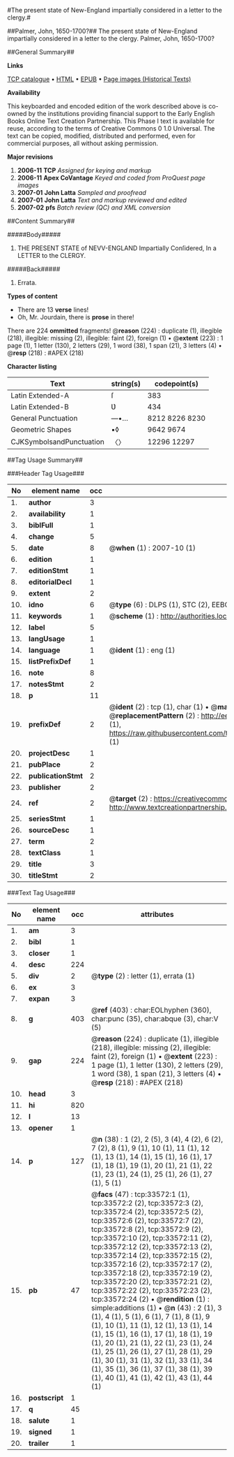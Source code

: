 #The present state of New-England impartially considered in a letter to the clergy.#

##Palmer, John, 1650-1700?##
The present state of New-England impartially considered in a letter to the clergy.
Palmer, John, 1650-1700?

##General Summary##

**Links**

[TCP catalogue](http://www.ota.ox.ac.uk/tcp/)  • 
[HTML](http://tei.it.ox.ac.uk/tcp/Texts-HTML/free/A55/A55056.html)  • 
[EPUB](http://tei.it.ox.ac.uk/tcp/Texts-EPUB/free/A55/A55056.epub) • 
[Page images (Historical Texts)](https://data.historicaltexts.jisc.ac.uk/view?pubId=eebo-99829136e&pageId=eebo-99829136e-33572-1)

**Availability**

This keyboarded and encoded edition of the
	       work described above is co-owned by the institutions
	       providing financial support to the Early English Books
	       Online Text Creation Partnership. This Phase I text is
	       available for reuse, according to the terms of Creative
	       Commons 0 1.0 Universal. The text can be copied,
	       modified, distributed and performed, even for
	       commercial purposes, all without asking permission.

**Major revisions**

1. __2006-11__ __TCP__ *Assigned for keying and markup*
1. __2006-11__ __Apex CoVantage__ *Keyed and coded from ProQuest page images*
1. __2007-01__ __John Latta__ *Sampled and proofread*
1. __2007-01__ __John Latta__ *Text and markup reviewed and edited*
1. __2007-02__ __pfs__ *Batch review (QC) and XML conversion*

##Content Summary##

#####Body#####

1. THE PRESENT STATE of NEVV-ENGLAND Impartially Conſidered, In a LETTER to the CLERGY.

#####Back#####

1. Errata.

**Types of content**

  * There are 13 **verse** lines!
  * Oh, Mr. Jourdain, there is **prose** in there!

There are 224 **ommitted** fragments! 
 @__reason__ (224) : duplicate (1), illegible (218), illegible: missing (2), illegible: faint (2), foreign (1)  •  @__extent__ (223) : 1 page (1), 1 letter (130), 2 letters (29), 1 word (38), 1 span (21), 3 letters (4)  •  @__resp__ (218) : #APEX (218)

**Character listing**


|Text|string(s)|codepoint(s)|
|---|---|---|
|Latin Extended-A|ſ|383|
|Latin Extended-B|Ʋ|434|
|General Punctuation|—•…|8212 8226 8230|
|Geometric Shapes|▪◊|9642 9674|
|CJKSymbolsandPunctuation|〈〉|12296 12297|

##Tag Usage Summary##

###Header Tag Usage###

|No|element name|occ|attributes|
|---|---|---|---|
|1.|__author__|3||
|2.|__availability__|1||
|3.|__biblFull__|1||
|4.|__change__|5||
|5.|__date__|8| @__when__ (1) : 2007-10 (1)|
|6.|__edition__|1||
|7.|__editionStmt__|1||
|8.|__editorialDecl__|1||
|9.|__extent__|2||
|10.|__idno__|6| @__type__ (6) : DLPS (1), STC (2), EEBO-CITATION (1), PROQUEST (1), VID (1)|
|11.|__keywords__|1| @__scheme__ (1) : http://authorities.loc.gov/ (1)|
|12.|__label__|5||
|13.|__langUsage__|1||
|14.|__language__|1| @__ident__ (1) : eng (1)|
|15.|__listPrefixDef__|1||
|16.|__note__|8||
|17.|__notesStmt__|2||
|18.|__p__|11||
|19.|__prefixDef__|2| @__ident__ (2) : tcp (1), char (1)  •  @__matchPattern__ (2) : ([0-9\-]+):([0-9IVX]+) (1), (.+) (1)  •  @__replacementPattern__ (2) : http://eebo.chadwyck.com/downloadtiff?vid=$1&page=$2 (1), https://raw.githubusercontent.com/textcreationpartnership/Texts/master/tcpchars.xml#$1 (1)|
|20.|__projectDesc__|1||
|21.|__pubPlace__|2||
|22.|__publicationStmt__|2||
|23.|__publisher__|2||
|24.|__ref__|2| @__target__ (2) : https://creativecommons.org/publicdomain/zero/1.0/ (1), http://www.textcreationpartnership.org/docs/. (1)|
|25.|__seriesStmt__|1||
|26.|__sourceDesc__|1||
|27.|__term__|2||
|28.|__textClass__|1||
|29.|__title__|3||
|30.|__titleStmt__|2||


###Text Tag Usage###

|No|element name|occ|attributes|
|---|---|---|---|
|1.|__am__|3||
|2.|__bibl__|1||
|3.|__closer__|1||
|4.|__desc__|224||
|5.|__div__|2| @__type__ (2) : letter (1), errata (1)|
|6.|__ex__|3||
|7.|__expan__|3||
|8.|__g__|403| @__ref__ (403) : char:EOLhyphen (360), char:punc (35), char:abque (3), char:V (5)|
|9.|__gap__|224| @__reason__ (224) : duplicate (1), illegible (218), illegible: missing (2), illegible: faint (2), foreign (1)  •  @__extent__ (223) : 1 page (1), 1 letter (130), 2 letters (29), 1 word (38), 1 span (21), 3 letters (4)  •  @__resp__ (218) : #APEX (218)|
|10.|__head__|3||
|11.|__hi__|820||
|12.|__l__|13||
|13.|__opener__|1||
|14.|__p__|127| @__n__ (38) : 1 (2), 2 (5), 3 (4), 4 (2), 6 (2), 7 (2), 8 (1), 9 (1), 10 (1), 11 (1), 12 (1), 13 (1), 14 (1), 15 (1), 16 (1), 17 (1), 18 (1), 19 (1), 20 (1), 21 (1), 22 (1), 23 (1), 24 (1), 25 (1), 26 (1), 27 (1), 5 (1)|
|15.|__pb__|47| @__facs__ (47) : tcp:33572:1 (1), tcp:33572:2 (2), tcp:33572:3 (2), tcp:33572:4 (2), tcp:33572:5 (2), tcp:33572:6 (2), tcp:33572:7 (2), tcp:33572:8 (2), tcp:33572:9 (2), tcp:33572:10 (2), tcp:33572:11 (2), tcp:33572:12 (2), tcp:33572:13 (2), tcp:33572:14 (2), tcp:33572:15 (2), tcp:33572:16 (2), tcp:33572:17 (2), tcp:33572:18 (2), tcp:33572:19 (2), tcp:33572:20 (2), tcp:33572:21 (2), tcp:33572:22 (2), tcp:33572:23 (2), tcp:33572:24 (2)  •  @__rendition__ (1) : simple:additions (1)  •  @__n__ (43) : 2 (1), 3 (1), 4 (1), 5 (1), 6 (1), 7 (1), 8 (1), 9 (1), 10 (1), 11 (1), 12 (1), 13 (1), 14 (1), 15 (1), 16 (1), 17 (1), 18 (1), 19 (1), 20 (1), 21 (1), 22 (1), 23 (1), 24 (1), 25 (1), 26 (1), 27 (1), 28 (1), 29 (1), 30 (1), 31 (1), 32 (1), 33 (1), 34 (1), 35 (1), 36 (1), 37 (1), 38 (1), 39 (1), 40 (1), 41 (1), 42 (1), 43 (1), 44 (1)|
|16.|__postscript__|1||
|17.|__q__|45||
|18.|__salute__|1||
|19.|__signed__|1||
|20.|__trailer__|1||

